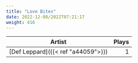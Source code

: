 ```yaml
---
title: "Love Bites"
date: 2022-12-08/2022T07:21:17
weight: 416
---
```




 Artist | Plays 
----- | -----:
[Def Leppard]({{< ref "a44059">}}) | 1

